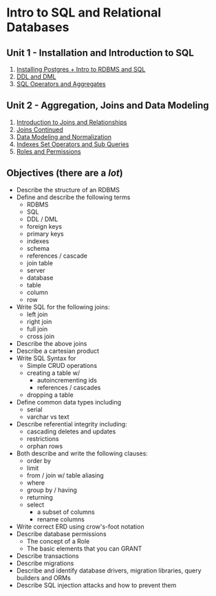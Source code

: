 # Intro to SQL and Relational Databases

## Unit 1 - Installation and Introduction to SQL

1. [Installing Postgres + Intro to RDBMS and SQL](./Unit-01-Intro/01-intro-to-pg-and-sql.md)
2. [DDL and DML](./Unit-01-Intro/02-ddl-and-dml.md)
3. [SQL Operators and Aggregates](./Unit-01-Intro/03-sql-operators-and-aggregates.md)

## Unit 2 - Aggregation, Joins and Data Modeling

1. [Introduction to Joins and Relationships](./Unit-02-Relational/01-intro-to-joins-and-relationships.md)
2. [Joins Continued](./Unit-02-Relational/02-joins-continued.md)
3. [Data Modeling and Normalization](./Unit-02-Relational/03-data-modeling-and-normalization.md)
3. [Indexes Set Operators and Sub Queries](./Unit-02-Relational/04-indexes-set-operators-and-sub-queries.md)
1. [Roles and Permissions](./Unit-02-Relational/05-roles-and-permissions.md)

## Objectives (there are a _lot_)

- Describe the structure of an RDBMS
- Define and describe the following terms
  - RDBMS
  - SQL
  - DDL / DML
  - foreign keys
  - primary keys
  - indexes
  - schema
  - references / cascade
  - join table
  - server
  - database
  - table
  - column
  - row
- Write SQL for the following joins:
  - left join
  - right join
  - full join
  - cross join
- Describe the above joins
- Describe a cartesian product
- Write SQL Syntax for
  - Simple CRUD operations
  - creating a table w/
    - autoincrementing ids
    - references / cascades
  - dropping a table
- Define common data types including
  - serial
  - varchar vs text
- Describe referential integrity including:
  - cascading deletes and updates
  - restrictions
  - orphan rows
- Both describe and write the following clauses:
  - order by
  - limit
  - from / join w/ table aliasing
  - where
  - group by / having
  - returning
  - select
    - a subset of columns
    - rename columns
- Write correct ERD using crow's-foot notation
- Describe database permissions
  - The concept of a Role
  - The basic elements that you can GRANT
- Describe transactions
- Describe migrations
- Describe and identify database drivers, migration libraries, query builders and ORMs
- Describe SQL injection attacks and how to prevent them
